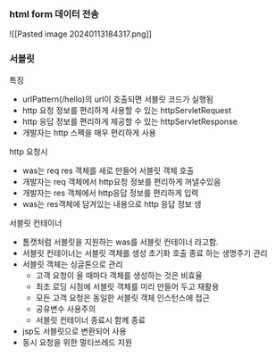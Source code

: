 
### html form 데이터 전송
![[Pasted image 20240113184317.png]]

### 서블릿
특징
- urlPattern(/hello)의 url이 호출되면 서블릿 코드가 실행됨
- http 요청 정보를 편리하게 사용할 수 있는 httpServletRequest
- http 응답 정보를 편리하게 제공할 수 있는 httpServletResponse
- 개발자는 http 스펙을 매우 편리하게 사용

http 요청시
- was는 req res 객체를 새로 만들어 서블릿 객체 호출
- 개발자는 req 객체에서 http요청 정보를 편리하게 꺼낼수있음
- 개발자는 res 객체에서 http응답 정보를 편리하게 입력
- was는 res객체에 담겨있는 내용으로 http 응답 정보 생

서블릿 컨테이너
- 톰캣처럼 서블릿을 지원하는 was를 서블릿 컨테이너 라고함.
- 서블릿 컨테이너는 서블릿 객체를 생성 초기화 호출 종료 하는 생명주기 관리
- 서블릿 객체는 싱글톤으로 관리
	- 고객 요청이 올 때마다 객체를 생성하는 것은 비효율
	- 최초 로딩 시점에 서블릿 객체를 미리 만들어 두고 재활용
	- 모든 고객 요청은 동일한 서블릿 객체 인스턴스에 접근
	- 공유변수 사용주의
	- 서블릿 컨테이너 종료시 함께 종료
- jsp도 서블릿으로 변환되어 사용
- 동시 요청을 위한 멀티쓰레드 지원
